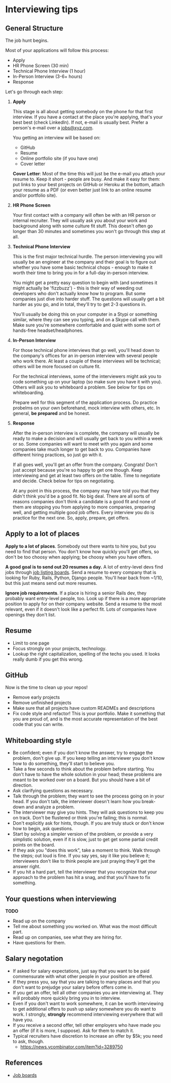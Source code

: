 # Interviewing tips

## General Structure

The job hunt begins.


Most of your applications will follow this process:

* Apply
* HR Phone Screen (30 min)
* Technical Phone Interview (1 hour)
* In-Person Interview (3-6+ hours)
* Response

Let's go through each step:

1. **Apply**
    
    This stage is all about getting somebody on the phone for that
    first interview. If you have a contact at the place you're applying,
    that's your best best (check LinkedIn). If not, e-mail is usually
    best. Prefer a person's e-mail over a jobs@xyz.com.
    
    You getting an interview will be based on:
    
    * GitHub
    * Resume
    * Online portfolio site (if you have one)
    * Cover letter
    
    **Cover Letter**: Most of the time this will just be the e-mail you
    attach your resume to. Keep it short - people are busy. And make
    it easy for them: put links to your best projects on GitHub or
    Heroku at the bottom, attach your resume as a PDF (or even better
    just link to an online resume and/or portfolio site).

2. **HR Phone Screen**

    Your first contact with a company will often be with an HR person
    or internal recruiter. They will usually ask you about 
    your work and background along with some culture fit stuff. This
    doesn't often go longer than 30 minutes and sometimes you won't
    go through this step at all.
    
3. **Technical Phone Interview**

    This is the first major technical hurdle. The person interviewing
    you will usually be an engineer at the company and their goal is
    to figure out whether you have some basic technical chops - enough
    to make it worth their time to bring you in for a full-day in-person
    interview.
    
    You might get a pretty easy question to begin with (and sometimes
    it might actually be 'fizzbuzz') - this is their way of weeding out
    developers who don't actually know how to program. But some companies
    just dive into harder stuff. The questions will usually get a bit 
    harder as you go, and in total, they'll try to get 2-3 questions in.
    
    You'll usually be doing this on your computer in a Stypi or something 
    similar, where they can see you typing, and on a Skype call with them.
    Make sure you're somewhere comfortable and quiet with some sort of 
    hands-free headset/headphones. 

4. **In-Person Interview**

    For those technical phone interviews that go well, you'll head down
    to the company's offices for an in-person interview with several
    people who work there. At least a couple of these interviews will
    be technical; others will be more focused on culture fit.
    
    For the technical interviews, some of the interviewers might ask
    you to code something up on your laptop (so make sure you have it
    with you). Others will ask you to whiteboard a problem. See below
    for tips on whiteboarding.
    
    Prepare well for this segment of the application process. Do 
    practice probelms on your own beforehand, mock interview with
    others, etc. In general, **be prepared** and be honest.

5. **Response**

    After the in-person interview is complete, the company will 
    usually be ready to make a decision and will usually get back 
    to you within a week or so. Some companies will want to meet
    with you again and some companies take much longer to get back
    to you. Companies have different hiring practices, so just go
    with it.
    
    If all goes well, you'll get an offer from the company.
    Congrats! Don't just accept because you're so happy to get
    one though. Keep interviewing and get at least two offers
    on the table. Time to negotiate and decide. Check below
    for tips on negotiating.
    
    At any point in this process, the company may have told you
    that they didn't think you'd be a good fit. No big deal. 
    There are all sorts of reasons companies don't think a 
    candidate is a good fit and none of them are stopping you from
    applying to more companies, preparing well, and getting multiple
    good job offers. Every interview you do is practice for the
    next one. So, apply, prepare, get offers. 




## Apply to a lot of places

**Apply to a lot of places**. Somebody out there wants to hire you,
but you need to find that person. You don't know how quickly you'll
get offers, so don't be too choosy when applying; be choosy when you
have offers.

**A good goal is to send out 20 resumes a day.** A lot of entry-level
devs find jobs through [job listing boards](job-boards.md). Send a
resume to every company that is looking for Ruby, Rails, Python,
Django people. You'll hear back from ~1/10, but this just means send
out more resumes.

**Ignore job requirements**. If a place is hiring a senior Rails dev,
they probably want entry-level people, too. Look up if there is a more
appropriate position to apply for on their company website. Send a
resume to the most relevant, even if it doesn't look like a perfect
fit. Lots of companies have openings they don't list.

## Resume

* Limit to one page
* Focus strongly on your projects, technology.
* Lookup the right capitalization, spelling of the techs you used. It
  looks really dumb if you get this wrong.

## GitHub

Now is the time to clean up your repos!

* Remove early projects
* Remove unfinished projects
* Make sure that all projects have custom READMEs and descriptions
* Fix code style and refactor! This is your portfolio. Make it
  something that you are proud of, and is the most accurate
  representation of the best code that you can write.

## Whiteboarding style

* Be confident; even if you don't know the answer, try to engage the
  problem, don't give up. If you keep telling an interviewer you don't
  know how to do something, they'll start to believe you.
* Take a few seconds to think about the problem before starting. You
  don't have to have the whole solution in your head; these problems
  are meant to be worked over on a board. But you should have a bit of
  direction.
* Ask clarifying questions as necessary.
* Talk through the problem; they want to see the process going on in
  your head. If you don't talk, the interviewer doesn't learn how you
  break-down and analyze a problem.
* The interviewer may give you hints. They will ask questions to keep
  you on track. Don't be flustered or think you're failing; this is
  normal.
* Don't explicitly ask for hints, though. If you are truly stuck
  or don't know how to begin, ask questions.
* Start by solving a simpler version of the problem, or provide a very
  simplistic solution, even if it is slow, just to get get some
  partial credit points on the board.
* If they ask you "does this work", take a moment to think. Walk
  through the steps; out loud is fine. If you say yes, say it like you
  believe it; interviewers don't like to think people are just
  praying they'll get the answer right.
* If you hit a hard part, tell the interviewer that you recognize that
  your approach to the problem has hit a snag, and that you'll have to
  fix something.

## Your questions when interviewing

**TODO**

* Read up on the company
* Tell me about something you worked on. What was the most difficult part.
* Read up on companies, see what they are hiring for.
* Have questions for them.

## Salary negotation
* If asked for salary expectations, just say that you want to be paid
  commensurate with what other people in your position are offered.
* If they press you, say that you are talking to many places and that
  you don't want to prejudge your salary before offers come in.
* If you get an offer, tell all other companies you are interviewing
  at. They will probably more quickly bring you in to interview.
* Even if you don't want to work somewhere, it can be worth
  interviewing to get additional offers to push up salary somewhere
  you do want to work. I strongly, **strongly** recommend interviewing
  everywhere that will have you.
* If you receive a second offer, tell other employers who have made
  you an offer (if it is more, I suppose). Ask for them to match it.
* Typical recruiters have discretion to increase an offer by $5k; you
  need to ask, though.
    * https://news.ycombinator.com/item?id=3289750

## References

* [Job boards](job-boards.md)
